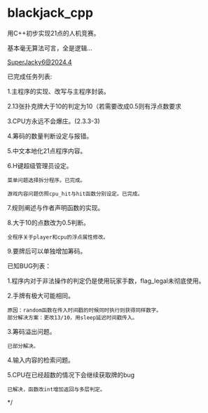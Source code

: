 # blackjack_cpp
用C++初步实现21点的人机竞赛。

基本毫无算法可言，全是逻辑...

SuperJacky6@2024.4


已完成任务列表:

1.主程序的实现、改写与主程序封装。

2.13张扑克牌大于10的判定为10（若需要改成0.5则有浮点数要求

3.CPU方永远不会爆庄。(2.3.3-3)

4.筹码的数量判断设定与报错。

5.中文本地化21点程序内容。

6.H键超级管理员设定。

	菜单问题选择拆分程序。已完成。
 
	游戏内容问题仿照cpu_hit与hit函数分别设定。已完成。
 
7.规则阐述与作者声明函数的实现。

8.大于10的点数改为0.5判断。

	全程序关于player和cpu的浮点属性修改。
 
9.要牌后可以单独增加筹码。


已知BUG列表：

1.程序内对于非法操作的判定仍是使用玩家手数，flag_legal未彻底使用。

2.手牌有极大可能相同。

	原因：random函数在传入时间戳的时候同时执行则获得同样数字。
	部分解决方案：更改13/10，用sleep延迟时间戳传入。
 
3.筹码溢出问题。

	已部分解决。
 
4.输入内容的检索问题。

5.CPU在已经超数的情况下会继续获取牌的bug

	已解决，函数改int增加返回与多层判定。
 
*/

